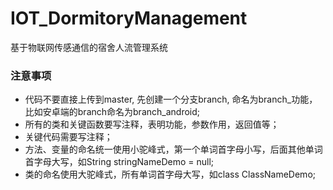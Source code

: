 # IOT_DormitoryManagement
基于物联网传感通信的宿舍人流管理系统

### 注意事项
* 代码不要直接上传到master, 先创建一个分支branch, 命名为branch_功能，比如安卓端的branch命名为branch_android;
* 所有的类和关键函数要写注释，表明功能，参数作用，返回值等；
* 关键代码需要写注释；
* 方法、变量的命名统一使用小驼峰式，第一个单词首字母小写，后面其他单词首字母大写，如String stringNameDemo = null;
* 类的命名使用大驼峰式，所有单词首字母大写，如class ClassNameDemo;
